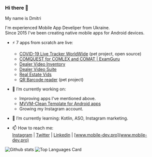 ### Hi there 👋

My name is Dmitri  
  
I'm experienced Mobile App Develiper from Ukraine.  
Since 2015 I've been creating native mobile apps for Android devices.  
- ⚡ 7 apps from scratch are live:
    - [COVID-19 Live Tracker WorldWide](https://github.com/dmitriy-chernysh/covid-19-tracker-android) (pet project, open source)
    - [COMQUEST for COMLEX and COMAT | ExamGuru](https://play.google.com/store/apps/details?id=exam.comquest.test) 
    - [Dealer Video Inventory](https://play.google.com/store/apps/details?id=com.lesa.videoinventory.stream.new)
    - [Dealer Video Suite](https://play.google.com/store/apps/details?id=com.lesa.dealervideosuite)
    - [Real Estate Vids](https://play.google.com/store/apps/details?id=com.lesa.realestate)
    - [QR Barcode reader](https://play.google.com/store/apps/details?id=com.mobiledevpro.barcodescanner) (pet project)
  

- 🔭 I’m currently working on:
    - Improving apps I've mentioned above.
    - [MVVM-Clean Template for Android apps](https://github.com/mobiledevpro/Android-Kotlin-MVVM-Template)
    <!-- - A new one pet project - app to create mockups by adding a device frame to videos ([mockup example](https://www.instagram.com/p/CHsfEEXAV5J/)) -->
    - Growing my Instagram account.
    
- 🌱 I’m currently learning: Kotlin, ASO, Instagram marketing.  
    
- 📫 How to reach me:  
   [Instagram](instagr.am/mobiledevpro) | 
   [Twitter](https://twitter.com/mobiledev_pro) | 
   [Linkedin](https://www.linkedin.com/in/dmitriychernysh/) | 
   [www.mobile-dev.pro](www.mobile-dev.pro)
    
    
    
    

![Github stats](https://github-readme-stats.vercel.app/api?username=dmitriy-chernysh&theme=default&show_icons=true&count_private=true)
![Top Languages Card](https://github-readme-stats.vercel.app/api/top-langs/?username=dmitriy-chernysh)

<!--
**dmitriy-chernysh/dmitriy-chernysh** is a ✨ _special_ ✨ repository because its `README.md` (this file) appears on your GitHub profile.

Here are some ideas to get you started:

- 🔭 I’m currently working on ...
- 🌱 I’m currently learning ...
- 👯 I’m looking to collaborate on ...
- 🤔 I’m looking for help with ...
- 💬 Ask me about ...
- 📫 How to reach me: ...
- 😄 Pronouns: ...
- ⚡ Fun fact: ...
-->
